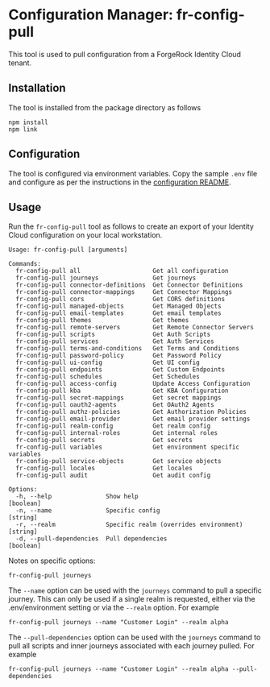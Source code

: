 # Configuration Manager: fr-config-pull

This tool is used to pull configuration from a ForgeRock Identity Cloud tenant.

## Installation

The tool is installed from the package directory as follows

```
npm install
npm link
```

## Configuration

The tool is configured via environment variables. Copy the sample `.env` file and configure as per the instructions in the [configuration README](../docs/environment.md).

## Usage

Run the `fr-config-pull` tool as follows to create an export of your Identity Cloud configuration on your local workstation.

```
Usage: fr-config-pull [arguments]

Commands:
  fr-config-pull all                    Get all configuration
  fr-config-pull journeys               Get journeys
  fr-config-pull connector-definitions  Get Connector Definitions
  fr-config-pull connector-mappings     Get Connector Mappings
  fr-config-pull cors                   Get CORS definitions
  fr-config-pull managed-objects        Get Managed Objects
  fr-config-pull email-templates        Get email templates
  fr-config-pull themes                 Get themes
  fr-config-pull remote-servers         Get Remote Connector Servers
  fr-config-pull scripts                Get Auth Scripts
  fr-config-pull services               Get Auth Services
  fr-config-pull terms-and-conditions   Get Terms and Conditions
  fr-config-pull password-policy        Get Password Policy
  fr-config-pull ui-config              Get UI config
  fr-config-pull endpoints              Get Custom Endpoints
  fr-config-pull schedules              Get Schedules
  fr-config-pull access-config          Update Access Configuration
  fr-config-pull kba                    Get KBA Configuration
  fr-config-pull secret-mappings        Get secret mappings
  fr-config-pull oauth2-agents          Get OAuth2 Agents
  fr-config-pull authz-policies         Get Authorization Policies
  fr-config-pull email-provider         Get email provider settings
  fr-config-pull realm-config           Get realm config
  fr-config-pull internal-roles         Get internal roles
  fr-config-pull secrets                Get secrets
  fr-config-pull variables              Get environment specific variables
  fr-config-pull service-objects        Get service objects
  fr-config-pull locales                Get locales
  fr-config-pull audit                  Get audit config

Options:
  -h, --help               Show help                                   [boolean]
  -n, --name               Specific config                              [string]
  -r, --realm              Specific realm (overrides environment)       [string]
  -d, --pull-dependencies  Pull dependencies                           [boolean]
```

Notes on specific options:

`fr-config-pull journeys`

The `--name` option can be used with the `journeys` command to pull a specific journey. This can only be used if a single realm is requested, either via the .env/environment setting or via the `--realm` option. For example

```
fr-config-pull journeys --name "Customer Login" --realm alpha
```

The `--pull-dependencies` option can be used with the `journeys` command to pull all scripts and inner journeys associated with each journey pulled. For example

```
fr-config-pull journeys --name "Customer Login" --realm alpha --pull-dependencies
```
